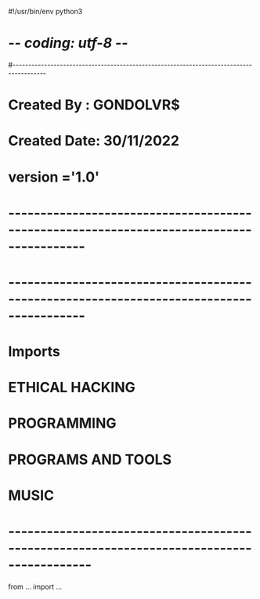 #!/usr/bin/env python3  
# -*- coding: utf-8 -*-
#----------------------------------------------------------------------------------------
# Created By  : GONDOLVR$
# Created Date: 30/11/2022
# version ='1.0'
# ----------------------------------------------------------------------------------------

# ----------------------------------------------------------------------------------------
# Imports
  # ETHICAL HACKING 
  # PROGRAMMING
  # PROGRAMS AND TOOLS
  # MUSIC
# -----------------------------------------------------------------------------------------
from ... import ...
